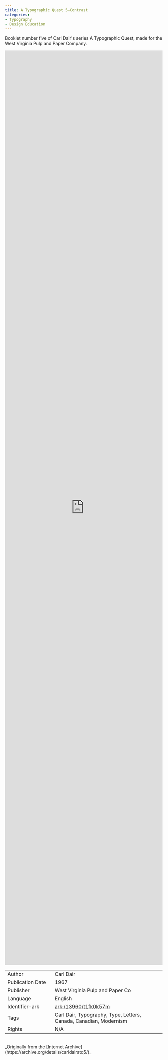 ```yaml
---
title: A Typographic Quest 5–Contrast
categories:
- Typography
- Design Education
---
```

Booklet number five of Carl Dair's series A Typographic Quest, made for the West Virginia Pulp and Paper Company.
<!-- more -->
<iframe src="https://archive.org/embed/carldairatq5#page/0" width="100% " height="75% " frameborder="0" webkitallowfullscreen="true" mozallowfullscreen="true" allowfullscreen></iframe>
<br>
<table>
  <tr>
    <td style="width:30%">Author</td>
    <td>Carl Dair</td>
  </tr>
  <tr>
    <td style="width:30%">Publication Date</td>
    <td>1967</td>
  </tr>
  <tr>
    <td style="width:30%">Publisher</td>
    <td>West Virginia Pulp and Paper Co</td>
  </tr>
  <tr>
    <td style="width:30%">Language</td>
    <td>English</td>
  </tr>
  <tr>
    <td style="width:30%">Identifier-ark</td>
    <td><a href="https://archive.org/details/carldairatq5/">ark:/13960/t1fk0k57m</a></td>
  </tr>
  <tr>
    <td style="width:30%">Tags</td>
    <td>Carl Dair, Typography, Type, Letters, Canada, Canadian, Modernism</td>
  </tr>
  <tr>
    <td style="width:30%">Rights</td>
    <td>N/A</td>
  </tr>
</table>
<br>
_Originally from the [Internet Archive](https://archive.org/details/carldairatq5/)_
